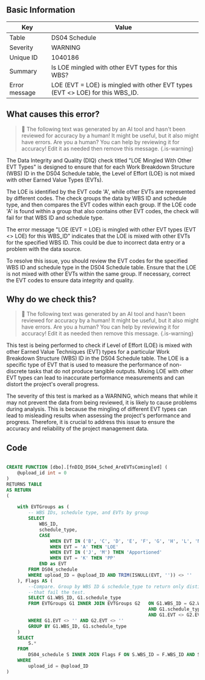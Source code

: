 ## Basic Information
| Key         | Value          |
|-------------|----------------|
| Table       | DS04 Schedule |
| Severity    | WARNING |
| Unique ID   | 1040186   |
| Summary     | Is LOE mingled with other EVT types for this WBS? |
| Error message | LOE (EVT = LOE) is mingled with other EVT types (EVT <> LOE) for this WBS_ID. |

## What causes this error?

> :robot: The following text was generated by an AI tool and hasn't been reviewed for accuracy by a human! It might be useful, but it also might have errors. Are you a human? You can help by reviewing it for accuracy! Edit it as needed then remove this message.
{.is-warning}

The Data Integrity and Quality (DIQ) check titled "LOE Mingled With Other EVT Types" is designed to ensure that for each Work Breakdown Structure (WBS) ID in the DS04 Schedule table, the Level of Effort (LOE) is not mixed with other Earned Value Types (EVTs). 

The LOE is identified by the EVT code 'A', while other EVTs are represented by different codes. The check groups the data by WBS ID and schedule type, and then compares the EVT codes within each group. If the LOE code 'A' is found within a group that also contains other EVT codes, the check will fail for that WBS ID and schedule type.

The error message "LOE (EVT = LOE) is mingled with other EVT types (EVT <> LOE) for this WBS_ID" indicates that the LOE is mixed with other EVTs for the specified WBS ID. This could be due to incorrect data entry or a problem with the data source.

To resolve this issue, you should review the EVT codes for the specified WBS ID and schedule type in the DS04 Schedule table. Ensure that the LOE is not mixed with other EVTs within the same group. If necessary, correct the EVT codes to ensure data integrity and quality.
## Why do we check this?

> :robot: The following text was generated by an AI tool and hasn't been reviewed for accuracy by a human! It might be useful, but it also might have errors. Are you a human? You can help by reviewing it for accuracy! Edit it as needed then remove this message.
{.is-warning}

This test is being performed to check if Level of Effort (LOE) is mixed with other Earned Value Techniques (EVT) types for a particular Work Breakdown Structure (WBS) ID in the DS04 Schedule table. The LOE is a specific type of EVT that is used to measure the performance of non-discrete tasks that do not produce tangible outputs. Mixing LOE with other EVT types can lead to inaccurate performance measurements and can distort the project's overall progress.

The severity of this test is marked as a WARNING, which means that while it may not prevent the data from being reviewed, it is likely to cause problems during analysis. This is because the mingling of different EVT types can lead to misleading results when assessing the project's performance and progress. Therefore, it is crucial to address this issue to ensure the accuracy and reliability of the project management data.
## Code

```sql

CREATE FUNCTION [dbo].[fnDIQ_DS04_Sched_AreEVTsComingled] (
	@upload_id int = 0
)
RETURNS TABLE
AS RETURN
(
	
	with EVTGroups as (
		-- WBS IDs, schedule type, and EVTs by group
		SELECT 
			WBS_ID, 
			schedule_type,
			CASE
				WHEN EVT IN ('B', 'C', 'D', 'E', 'F', 'G', 'H', 'L', 'N', 'O', 'P') THEN 'Discrete'
				WHEN EVT = 'A' THEN 'LOE'
				WHEN EVT IN ('J', 'M') THEN 'Apportioned'
				WHEN EVT = 'K' THEN 'PP'
			END as EVT
		FROM DS04_schedule
		WHERE upload_ID = @upload_ID AND TRIM(ISNULL(EVT, '')) <> ''
	), Flags AS (
		--Compare. Group by WBS ID & schedule_type to return only distinct WBS IDs by schedule type
		--that fail the test.
		SELECT G1.WBS_ID, G1.schedule_type
		FROM EVTGroups G1 INNER JOIN EVTGroups G2 	ON G1.WBS_ID = G2.WBS_ID 
													AND G1.schedule_type = G2.schedule_type
													AND G1.EVT <> G2.EVT
		WHERE G1.EVT <> '' AND G2.EVT <> ''
		GROUP BY G1.WBS_ID, G1.schedule_type
	)
	SELECT
		S.*
	FROM
		DS04_schedule S INNER JOIN Flags F ON S.WBS_ID = F.WBS_ID AND S.schedule_type = F.schedule_type
	WHERE
		upload_id = @upload_ID
)
```
